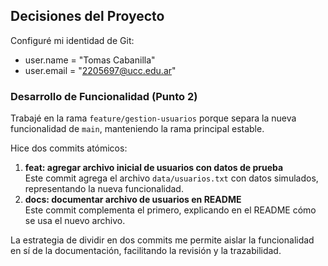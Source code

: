 ## Decisiones del Proyecto

Configuré mi identidad de Git:

- user.name = "Tomas Cabanilla"
- user.email = "2205697@ucc.edu.ar"

### Desarrollo de Funcionalidad (Punto 2)

Trabajé en la rama `feature/gestion-usuarios` porque separa la nueva funcionalidad de `main`, manteniendo la rama principal estable.

Hice dos commits atómicos:
1. **feat: agregar archivo inicial de usuarios con datos de prueba**  
   Este commit agrega el archivo `data/usuarios.txt` con datos simulados, representando la nueva funcionalidad.
2. **docs: documentar archivo de usuarios en README**  
   Este commit complementa el primero, explicando en el README cómo se usa el nuevo archivo.

La estrategia de dividir en dos commits me permite aislar la funcionalidad en sí de la documentación, facilitando la revisión y la trazabilidad.
